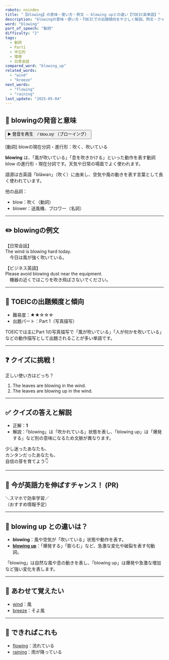 ```yaml
---
robots: noindex
title: "【blowing】の意味・使い方・例文 ― blowing upとの違い【TOEIC英単語】"
description: "blowingの意味・使い方・TOEICでの出題傾向をやさしく解説。例文・クイズ付きでblowing upとの違いもわかりやすく学べます。"
word: "blowing"
part_of_speech: "動詞"
difficulty: "2"
tags:
  - 動詞
  - Part1
  - 中立的
  - 環境
  - 日常会話
compared_word: "blowing_up"
related_words:
  - "wind"
  - "breeze"
next_words:
  - "flowing"
  - "raining"
last_update: "2025-05-04"
---
```


## 🔰 blowingの発音と意味

<button class="play-audio" onclick="playTTS('blowing')">
  <span class="play-audio-main">
    ▶️ 発音を再生　/ˈbloʊ.ɪŋ/
  </span>
  <span class="play-audio-sub">
    （ブローイング）
  </span>
</button>

[動詞] blowの現在分詞・進行形：吹く、吹いている

**blowing** は、「風が吹いている」「息を吹きかける」といった動作を表す動詞 blow の進行形・現在分詞です。天気や日常の場面でよく使われます。

語源は古英語「blāwan」（吹く）に由来し、空気や風の動きを表す言葉として長く使われています。

他の品詞：  
- blow：吹く（動詞）
- blower：送風機、ブロワー（名詞）

---

## ✏️ blowingの例文

【日常会話】  
The wind is blowing hard today.  
　今日は風が強く吹いている。

【ビジネス英語】  
Please avoid blowing dust near the equipment.  
　機器の近くでほこりを吹き飛ばさないでください。

---

## 🎯 TOEICの出題頻度と傾向

- 難易度：★★☆☆☆
- 出題パート：Part 1（写真描写）

TOEICでは主にPart 1の写真描写で「風が吹いている」「人が何かを吹いている」などの動作描写として出題されることが多い単語です。

---

## ❓ クイズに挑戦！

正しい使い方はどっち？

1. The leaves are blowing in the wind.  
2. The leaves are blowing up in the wind.

---

## ✅ クイズの答えと解説

- 正解：**1**
- 解説：「blowing」は「吹かれている」状態を表し、「blowing up」は「爆発する」など別の意味になるため文脈が異なります。

少し迷ったあなたも、  
カンタンだったあなたも、  
自信の芽を育てよう👇️

---

## 🚀 今が英語力を伸ばすチャンス！ (PR)

<div class="info-center">
＼スマホで効率学習／<br>  
（おすすめ情報予定）
</div>

---

## 🤔  blowing up との違いは？

- **blowing**：風や空気が「吹いている」状態や動作を表す。
- **[blowing up](/blowing_up)**：「爆発する」「膨らむ」など、急激な変化や破裂を表す句動詞。

「blowing」は自然な風や息の動きを表し、「blowing up」は爆発や急激な増加など強い変化を表します。

---

## 🧩 あわせて覚えたい

- [wind](/wind)：風
- [breeze](/breeze)：そよ風

---

## 📖 できればこれも

- [flowing](/flowing)：流れている
- [raining](/raining)：雨が降っている

<!-- cvid: aid16_bid05 -->
